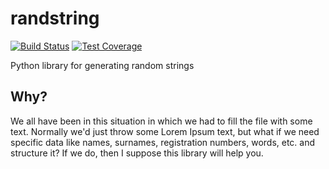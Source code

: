 # randstring
[![Build Status](https://travis-ci.org/Bravo555/random-string.svg?branch=master)](https://travis-ci.org/Bravo555/randstring)
[![Test Coverage](https://codeclimate.com/github/Bravo555/random-string/badges/coverage.svg)](https://codeclimate.com/github/Bravo555/randstring/coverage)

Python library for generating random strings

## Why?
We all have been in this situation in which we had to fill the file with some text. Normally we'd just throw some Lorem Ipsum text, but what if we need specific data like names, surnames, registration numbers, words, etc. and structure it? If we do, then I suppose this library will help you.
